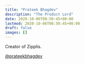 ```yaml
---
title: "Prateek Bhagdev"
description: "The Product Lord"
date: 2020-10-06T08:50:45+00:00
lastmod: 2020-10-06T08:50:45+00:00
draft: false
images: []
---
```


Creator of Zipplis.

[@prateekbhagdev](https://twitter.com/prateekbhagdev)
